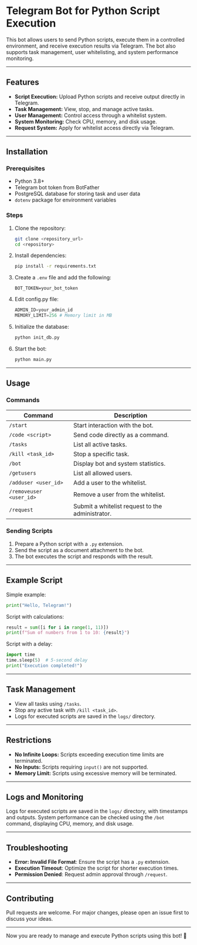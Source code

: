 # Telegram Bot for Python Script Execution

This bot allows users to send Python scripts, execute them in a controlled environment, and receive execution results via Telegram. The bot also supports task management, user whitelisting, and system performance monitoring.

---

## Features

- **Script Execution:** Upload Python scripts and receive output directly in Telegram.
- **Task Management:** View, stop, and manage active tasks.
- **User Management:** Control access through a whitelist system.
- **System Monitoring:** Check CPU, memory, and disk usage.
- **Request System:** Apply for whitelist access directly via Telegram.

---

## Installation

### Prerequisites
- Python 3.8+
- Telegram bot token from BotFather
- PostgreSQL database for storing task and user data
- `dotenv` package for environment variables

### Steps
1. Clone the repository:
   ```bash
   git clone <repository_url>
   cd <repository>
   ```
2. Install dependencies:
   ```bash
   pip install -r requirements.txt
   ```
3. Create a `.env` file and add the following:
   ```env
   BOT_TOKEN=your_bot_token
   ```
5. Edit config.py file:
   ```py
   ADMIN_ID=your_admin_id
   MEMORY_LIMIT=256 # Memory limit in MB
   ```
5. Initialize the database:
   ```bash
   python init_db.py
   ```
6. Start the bot:
   ```bash
   python main.py
   ```

---

## Usage

### Commands

| **Command**              | **Description**                                                       |
|--------------------------|------------------------------------------------------------------------|
| `/start`                 | Start interaction with the bot.                                       |
| `/code <script>`         | Send code directly as a command.                                      |
| `/tasks`                 | List all active tasks.                                                |
| `/kill <task_id>`        | Stop a specific task.                                                 |
| `/bot`                   | Display bot and system statistics.                                    |
| `/getusers`              | List all allowed users.                                               |
| `/adduser <user_id>`     | Add a user to the whitelist.                                          |
| `/removeuser <user_id>`  | Remove a user from the whitelist.                                     |
| `/request`               | Submit a whitelist request to the administrator.                      |

### Sending Scripts
1. Prepare a Python script with a `.py` extension.
2. Send the script as a document attachment to the bot.
3. The bot executes the script and responds with the result.

---

## Example Script

Simple example:
```python
print("Hello, Telegram!")
```

Script with calculations:
```python
result = sum([i for i in range(1, 11)])
print(f"Sum of numbers from 1 to 10: {result}")
```

Script with a delay:
```python
import time
time.sleep(5)  # 5-second delay
print("Execution completed!")
```

---

## Task Management
- View all tasks using `/tasks`.
- Stop any active task with `/kill <task_id>`.
- Logs for executed scripts are saved in the `logs/` directory.

---

## Restrictions

- **No Infinite Loops:** Scripts exceeding execution time limits are terminated.
- **No Inputs:** Scripts requiring `input()` are not supported.
- **Memory Limit:** Scripts using excessive memory will be terminated.

---

## Logs and Monitoring
Logs for executed scripts are saved in the `logs/` directory, with timestamps and outputs.
System performance can be checked using the `/bot` command, displaying CPU, memory, and disk usage.

---

## Troubleshooting
- **Error: Invalid File Format**: Ensure the script has a `.py` extension.
- **Execution Timeout**: Optimize the script for shorter execution times.
- **Permission Denied**: Request admin approval through `/request`.

---

## Contributing
Pull requests are welcome. For major changes, please open an issue first to discuss your ideas.

---

Now you are ready to manage and execute Python scripts using this bot! 🚀

